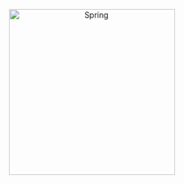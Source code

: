 

<div  align="center">    
<img src="https://github.com/suifeng412/JCKTree/blob/master/xmind/frame/02-Spring.png" width="300" alt="Spring" />
</div>